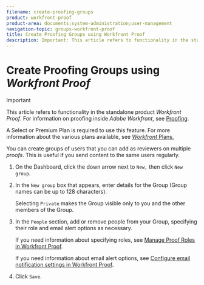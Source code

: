 ```yaml
---
filename: create-proofing-groups
product: workfront-proof
product-area: documents;system-administration;user-management
navigation-topic: groups-workfront-proof
title: Create Proofing Groups using Workfront Proof
description: Important: This article refers to functionality in the standalone product Workfront Proof. For information on proofing inside Adobe Workfront, see Proofing.
---
```


# Create Proofing Groups using *Workfront Proof*

>[!IMPORTANT]
>
>This article refers to functionality in the standalone product *Workfront Proof*. For information on proofing inside *Adobe Workfront*, see [Proofing](../../../review-and-approve-work/proofing/proofing.md).

A Select or Premium Plan is required to use this feature. For more information about the various plans available, see [*Workfront* Plans.](https://www.workfront.com/plans)

You can create groups of users that you can add as reviewers on multiple *proofs*. This is useful if you send content to the same users regularly.

1. On the Dashboard, click the down arrow next to `New,` then click `New group`.

1. In the `New group` box that appears, enter details for the Group (Group names can be up to 128 characters).

   Selecting `Private` makes the Group visible only to you and the other members of the Group.

1. In the `People` section, add or remove people from your Group, specifying their role and email alert options as necessary.

   If you need information about specifying roles, see [Manage Proof Roles in Workfront Proof](../../../workfront-proof/wp-work-proofsfiles/share-proofs-and-files/manage-proof-roles.md).

   If you need information about email alert options, see [Configure email notification settings in Workfront Proof](../../../workfront-proof/wp-emailsntfctns/email-alerts/config-email-notification-settings-wp.md).

1. Click `Save`.

